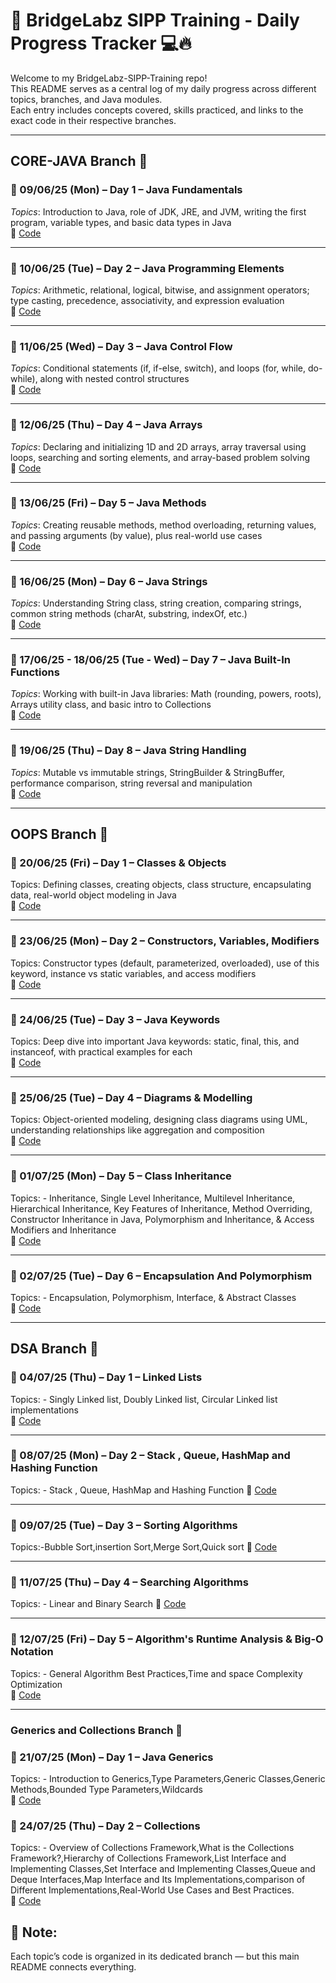 # 🧠 BridgeLabz SIPP Training - Daily Progress Tracker 💻🔥

Welcome to my BridgeLabz-SIPP-Training repo!  
This README serves as a central log of my daily progress across different topics, branches, and Java modules.  
Each entry includes concepts covered, skills practiced, and links to the exact code in their respective branches.

---

## CORE-JAVA Branch 📂

### 📅 09/06/25 (Mon) – Day 1 – Java Fundamentals  
*Topics*: Introduction to Java, role of JDK, JRE, and JVM, writing the first program, variable types, and basic data types in Java  
🔗 [Code](https://github.com/DivyanshuSrivastava31/BridgeLabz-SIPP-Training/tree/Core_java/JavaFundamentals)

---

### 📅 10/06/25 (Tue) – Day 2 – Java Programming Elements  
*Topics*: Arithmetic, relational, logical, bitwise, and assignment operators; type casting, precedence, associativity, and expression evaluation  
🔗 [Code](https://github.com/DivyanshuSrivastava31/BridgeLabz-SIPP-Training/tree/Core_java/ProgammingElements)

---

### 📅 11/06/25 (Wed) – Day 3 – Java Control Flow  
*Topics*: Conditional statements (if, if-else, switch), and loops (for, while, do-while), along with nested control structures  
🔗 [Code](https://github.com/DivyanshuSrivastava31/BridgeLabz-SIPP-Training/tree/Core_java/ControlFlow)

---

### 📅 12/06/25 (Thu) – Day 4 – Java Arrays  
*Topics*: Declaring and initializing 1D and 2D arrays, array traversal using loops, searching and sorting elements, and array-based problem solving  
🔗 [Code](https://github.com/DivyanshuSrivastava31/BridgeLabz-SIPP-Training/tree/Core_java/Array)

---

### 📅 13/06/25 (Fri) – Day 5 – Java Methods  
*Topics*: Creating reusable methods, method overloading, returning values, and passing arguments (by value), plus real-world use cases  
🔗 [Code](https://github.com/DivyanshuSrivastava31/BridgeLabz-SIPP-Training/tree/Core_java/ProgrammingMethods)

---

### 📅 16/06/25 (Mon) – Day 6 – Java Strings  
*Topics*: Understanding String class, string creation, comparing strings, common string methods (charAt, substring, indexOf, etc.)  
🔗 [Code](https://github.com/DivyanshuSrivastava31/BridgeLabz-SIPP-Training/tree/Core_java/String)

---

### 📅 17/06/25 - 18/06/25 (Tue - Wed) – Day 7 – Java Built-In Functions  
*Topics*: Working with built-in Java libraries: Math (rounding, powers, roots), Arrays utility class, and basic intro to Collections  
🔗 [Code](https://github.com/DivyanshuSrivastava31/BridgeLabz-SIPP-Training/tree/Core_java/BuiltInFunction)

---

### 📅 19/06/25 (Thu) – Day 8 – Java String Handling  
*Topics*: Mutable vs immutable strings, StringBuilder & StringBuffer, performance comparison, string reversal and manipulation  
🔗 [Code](https://github.com/DivyanshuSrivastava31/BridgeLabz-SIPP-Training/tree/Core_java/Handling_Strings)

---
## OOPS Branch 🧱

### 📅 20/06/25 (Fri) – Day 1 – Classes & Objects  
Topics: Defining classes, creating objects, class structure, encapsulating data, real-world object modeling in Java  
🔗 [Code](https://github.com/DivyanshuSrivastava31/BridgeLabz-SIPP-Training/tree/oops_java/JavaClassAndObject)

---

### 📅 23/06/25 (Mon) – Day 2 – Constructors, Variables, Modifiers  
Topics: Constructor types (default, parameterized, overloaded), use of this keyword, instance vs static variables, and access modifiers  
🔗 [Code](https://github.com/DivyanshuSrivastava31/BridgeLabz-SIPP-Training/tree/oops_java/JavaConstructorAndVariables)

---

### 📅 24/06/25 (Tue) – Day 3 – Java Keywords  
Topics: Deep dive into important Java keywords: static, final, this, and instanceof, with practical examples for each  
🔗 [Code](https://github.com/DivyanshuSrivastava31/BridgeLabz-SIPP-Training/tree/oops_java/StaticIntFinalKeywords)

---

### 📅 25/06/25 (Tue) – Day 4 – Diagrams & Modelling  
Topics: Object-oriented modeling, designing class diagrams using UML, understanding relationships like aggregation and composition  
🔗 [Code](https://github.com/DivyanshuSrivastava31/BridgeLabz-SIPP-Training/tree/oops_java/ObjectModelingClassSequenceDiagram)

---

### 📅 01/07/25 (Mon) – Day 5 – Class Inheritance  
Topics: - Inheritance, Single Level Inheritance, Multilevel Inheritance, Hierarchical Inheritance, Key Features of Inheritance, Method Overriding, Constructor Inheritance in Java, Polymorphism and Inheritance, & Access Modifiers and Inheritance  
🔗 [Code](https://github.com/DivyanshuSrivastava31/BridgeLabz-SIPP-Training/tree/oops_java/ClassInheritance)

---

### 📅 02/07/25 (Tue) – Day 6 – Encapsulation And Polymorphism 
Topics: - Encapsulation, Polymorphism, Interface, & Abstract Classes  
🔗 [Code](https://github.com/DivyanshuSrivastava31/BridgeLabz-SIPP-Training/tree/oops_java/EncapsulationPolymorphism)

---

## DSA Branch 📂

### 📅 04/07/25 (Thu) – Day 1 – Linked Lists 
Topics: - Singly Linked list, Doubly Linked list, Circular Linked list implementations  
🔗 [Code](https://github.com/DivyanshuSrivastava31/BridgeLabz-SIPP-Training/tree/DSA/LinkedList)

---

### 📅 08/07/25 (Mon) – Day 2 – Stack , Queue, HashMap and Hashing Function 
Topics: - Stack , Queue, HashMap and Hashing Function
🔗 [Code](https://github.com/DivyanshuSrivastava31/BridgeLabz-SIPP-Training/tree/DSA/StacksQueuesHashMapsHashFunctions)

---

### 📅 09/07/25 (Tue) – Day 3 – Sorting Algorithms
Topics:-Bubble Sort,insertion Sort,Merge Sort,Quick sort
🔗 [Code](https://github.com/DivyanshuSrivastava31/BridgeLabz-SIPP-Training/tree/DSA/SortingTechniques)

---

### 📅 11/07/25 (Thu) – Day 4 – Searching Algorithms 
Topics: -  Linear and Binary Search 
🔗 [Code](https://github.com/DivyanshuSrivastava31/BridgeLabz-SIPP-Training/tree/DSA/SearchingTechniques)

---

### 📅 12/07/25 (Fri) – Day 5 –  Algorithm's Runtime Analysis & Big-O Notation
Topics: - General Algorithm Best Practices,Time and space Complexity Optimization  
🔗 [Code](https://github.com/DivyanshuSrivastava31/BridgeLabz-SIPP-Training/tree/DSA/RuntimeAnalysisAndBigONotation)

---

### Generics and Collections  Branch 📂

### 📅 21/07/25 (Mon) – Day 1 –  Java Generics
Topics: - Introduction to Generics,Type Parameters,Generic Classes,Generic Methods,Bounded Type Parameters,Wildcards  
🔗 [Code](https://github.com/DivyanshuSrivastava31/BridgeLabz-SIPP-Training/tree/feature/generics_and_collections/javaGenerics)

### 📅 24/07/25 (Thu) – Day 2 –  Collections
Topics: - Overview of Collections Framework,What is the Collections Framework?,Hierarchy of Collections Framework,List Interface and Implementing Classes,Set Interface and Implementing Classes,Queue and Deque Interfaces,Map Interface and Its Implementations,comparison of Different Implementations,Real-World Use Cases and Best Practices.  
🔗 [Code](https://github.com/DivyanshuSrivastava31/BridgeLabz-SIPP-Training/tree/feature/generics_and_collections/Collections)

## 📝 Note:
Each topic’s code is organized in its dedicated branch — but this main README connects everything.